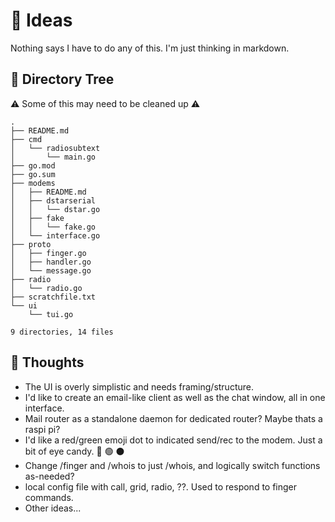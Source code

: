 # 🧠 Ideas 

Nothing says I have to do any of this. I'm just thinking in markdown.

## 📁 Directory Tree
⚠️ Some of this may need to be cleaned up ⚠️ 

```
.
├── README.md
├── cmd
│   └── radiosubtext
│       └── main.go
├── go.mod
├── go.sum
├── modems
│   ├── README.md
│   ├── dstarserial
│   │   └── dstar.go
│   ├── fake
│   │   └── fake.go
│   └── interface.go
├── proto
│   ├── finger.go
│   ├── handler.go
│   └── message.go
├── radio
│   └── radio.go
├── scratchfile.txt
└── ui
    └── tui.go

9 directories, 14 files
```

## 🤔 Thoughts

* The UI is overly simplistic and needs framing/structure. 
* I'd like to create an email-like client as well as the chat window, all in one interface. 
* Mail router as a standalone daemon for dedicated router? Maybe thats a raspi pi?
* I'd like a red/green emoji dot to indicated send/rec to the modem. Just a bit of eye candy.
    🔴 🟢 ⚫️
* Change /finger and /whois to just /whois, and logically switch functions as-needed?
* local config file with call, grid, radio, ??. Used to respond to finger commands.
* Other ideas...

